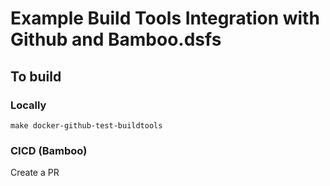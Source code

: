 # Example Build Tools Integration with Github and Bamboo.dsfs
## To build
### Locally
`make docker-github-test-buildtools`
### CICD (Bamboo)
Create a PR
